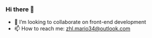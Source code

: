 ### Hi there 👋

- 👯 I’m looking to collaborate on front-end development
- 📫 How to reach me: zhl.mario34@outlook.com
